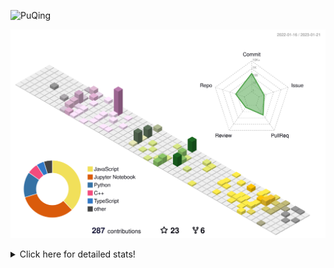 ![PuQing](https://user-images.githubusercontent.com/27223114/171565019-9a56fae6-b08b-421f-99db-7e830da42371.png)

![](./profile-3d-contrib/profile-season-animate.svg)

<details>
<summary>Click here for detailed stats!</summary>

<!--START_SECTION:waka-->
**I'm a Night 🦉** 

```text
🌞 Morning    43 commits     ██░░░░░░░░░░░░░░░░░░░░░░░   11.23% 
🌆 Daytime    123 commits    ████████░░░░░░░░░░░░░░░░░   32.11% 
🌃 Evening    112 commits    ███████░░░░░░░░░░░░░░░░░░   29.24% 
🌙 Night      105 commits    ██████░░░░░░░░░░░░░░░░░░░   27.42%

```


📊 **This Week I Spent My Time On** 

```text
💬 Programming Languages: 
Python                   9 hrs 14 mins       ██████████████░░░░░░░░░░░   56.88% 
Jupyter Notebook         4 hrs 33 mins       ███████░░░░░░░░░░░░░░░░░░   28.05% 
C++                      1 hr 24 mins        ██░░░░░░░░░░░░░░░░░░░░░░░   8.72% 
Rust                     26 mins             ░░░░░░░░░░░░░░░░░░░░░░░░░   2.72% 
Markdown                 15 mins             ░░░░░░░░░░░░░░░░░░░░░░░░░   1.55%

🔥 Editors: 
VS Code                  15 hrs 25 mins      ███████████████████████░░   95.0% 
CLion                    43 mins             █░░░░░░░░░░░░░░░░░░░░░░░░   4.48% 
PyCharm                  5 mins              ░░░░░░░░░░░░░░░░░░░░░░░░░   0.52%

💻 Operating System: 
Mac                      15 hrs 11 mins      ███████████████████████░░   93.55% 
Windows                  1 hr 2 mins         █░░░░░░░░░░░░░░░░░░░░░░░░   6.45%

```


<!--END_SECTION:waka-->
</details>
